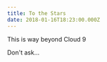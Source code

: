 ```yaml
---
title: To the Stars
date: 2018-01-16T18:23:00.000Z
---
```


This is way beyond Cloud 9

<section class="hidden" aria-description="Hidden text" tabindex="0">
Don't ask...
</section>